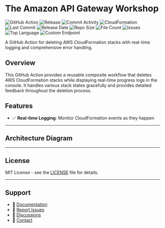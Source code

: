 # The Amazon API Gateway Workshop

![GitHub Action](https://img.shields.io/badge/GitHub-Action-blue?logo=github)&nbsp;![Release](https://github.com/subhamay-bhattacharyya/4304-api-gateway-cft/actions/workflows/release.yaml/badge.svg)&nbsp;![Commit Activity](https://img.shields.io/github/commit-activity/t/subhamay-bhattacharyya/4304-api-gateway-cft)&nbsp;![CloudFormation](https://img.shields.io/badge/AWS-CloudFormation-orange?logo=amazonaws)&nbsp;![Last Commit](https://img.shields.io/github/last-commit/subhamay-bhattacharyya/4304-api-gateway-cft)&nbsp;![Release Date](https://img.shields.io/github/release-date/subhamay-bhattacharyya/4304-api-gateway-cft)&nbsp;![Repo Size](https://img.shields.io/github/repo-size/subhamay-bhattacharyya/4304-api-gateway-cft)&nbsp;![File Count](https://img.shields.io/github/directory-file-count/subhamay-bhattacharyya/4304-api-gateway-cft)&nbsp;![Issues](https://img.shields.io/github/issues/subhamay-bhattacharyya/4304-api-gateway-cft)&nbsp;![Top Language](https://img.shields.io/github/languages/top/subhamay-bhattacharyya/4304-api-gateway-cft)&nbsp;![Custom Endpoint](https://img.shields.io/endpoint?url=https://gist.githubusercontent.com/bsubhamay/9cbb2909af8b6cd65fc1a50f6ddcfe2d/raw/4304-api-gateway-cft.json?)


A GitHub Action for deleting AWS CloudFormation stacks with real-time logging and comprehensive error handling.

## Overview

This GitHub Action provides a reusable composite workflow that deletes AWS CloudFormation stacks while displaying real-time progress logs in the console. It handles various stack states gracefully and provides detailed feedback throughout the deletion process.

## Features

- ✅ **Real-time Logging**: Monitor CloudFormation events as they happen

---

## Architecture Diagram


---

## License

MIT License - see the [LICENSE](LICENSE) file for details.

---

## Support

- 📖 [Documentation](https://github.com/subhamay-bhattacharyya/4304-api-gateway-cft/wiki)
- 🐛 [Report Issues](https://github.com/subhamay-bhattacharyya/4304-api-gateway-cft/issues)
- 💬 [Discussions](https://github.com/subhamay-bhattacharyya/4304-api-gateway-cft/discussions)
- 📧 [Contact](mailto:support@subhamay.aws@gmail.com)